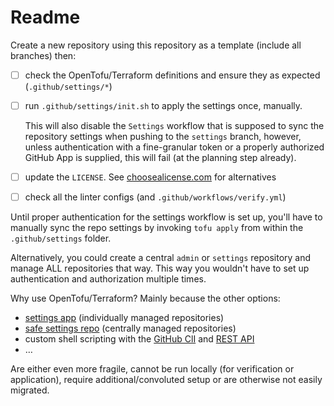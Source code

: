 # Readme

Create a new repository using this repository as a template (include all branches) then:

- [ ] check the OpenTofu/Terraform definitions and ensure they as expected (`.github/settings/*`)
- [ ] run `.github/settings/init.sh` to apply the settings once, manually.

  This will also disable the `Settings` workflow that is supposed to sync the repository settings when pushing to the
  `settings` branch, however, unless authentication with a fine-granular token or a properly authorized GitHub App is
  supplied, this will fail (at the planning step already).

- [ ] update the `LICENSE`. See [choosealicense.com](https://choosealicense.com) for alternatives
- [ ] check all the linter configs (and `.github/workflows/verify.yml`)

Until proper authentication for the settings workflow is set up, you'll have to manually sync the repo settings by
invoking `tofu apply` from within the `.github/settings` folder.

Alternatively, you could create a central `admin` or `settings` repository and manage ALL repositories that way. This
way you wouldn't have to set up authentication and authorization multiple times.

Why use OpenTofu/Terraform? Mainly because the other options:

- [settings app](https://github.com/repository-settings/app) (individually managed repositories)
- [safe settings repo](https://github.com/github/safe-settings) (centrally managed repositories)
- custom shell scripting with the [GitHub ClI](https://cli.github.com) and [REST API](https://docs.github.com/en/rest)
- …

Are either even more fragile, cannot be run locally (for verification or application), require additional/convoluted
setup or are otherwise not easily migrated.
